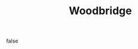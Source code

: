 ---
layout: photo
modal: true
thumb: https://csnapmediahost.github.io/assets1/Thumbs/Woodbridge1.jpg
full: https://csnapmediahost.github.io/assets1/Render/Woodbridge1.jpg
size: full
ar: landscape
body: false
title: "Woodbridge"
---